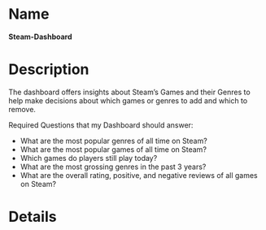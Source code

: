 Name
=======
**Steam-Dashboard**

Description
=======
The dashboard offers insights about Steam’s Games and their Genres
to help make decisions about which games or genres to add and
which to remove.

Required Questions that my Dashboard should answer:

* What are the most popular genres of all time on Steam?
* What are the most popular games of all time on Steam?
* Which games do players still play today?
* What are the most grossing genres in the past 3 years?
* What are the overall rating, positive, and negative reviews of all games on Steam?


Details
=======
